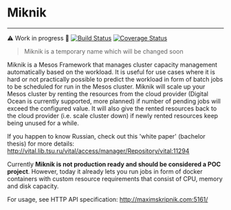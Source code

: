 # Miknik
----
⚠️ Work in progress 🚧
[![Build Status](https://travis-ci.com/maximskripnik/miknik.svg?token=dYQ8y9WVPQU8KZMpENtE&branch=develop)](https://travis-ci.com/maximskripnik/miknik)
[![Coverage Status](https://coveralls.io/repos/github/maximskripnik/miknik/badge.svg?branch=develop&t=F05zrE)](https://coveralls.io/github/maximskripnik/miknik?branch=develop)

> Miknik is a temporary name which will be changed soon

Miknik is a Mesos Framework that manages cluster capacity management automatically based on the workload.
It is useful for use cases where it is hard or not practically possible to predict the workload in form of
batch jobs to be scheduled for run in the Mesos cluster. Miknik will scale up your Mesos cluster by renting
the resources from the cloud provider (Digital Ocean is currently supported, more planned) if number of
pending jobs will exceed the configured value. It will also give the rented resources back to the cloud
provider (i.e. scale cluster down) if newly rented resources keep being unused for a while.

If you happen to know Russian, check out this 'white paper' (bachelor thesis) for more details:
http://vital.lib.tsu.ru/vital/access/manager/Repository/vital:11294

Currently **Miknik is not production ready and should be considered a POC project**. However, today it already
lets you run jobs in form of docker containers with custom resource requirements that consist of
CPU, memory and disk capacity.

For usage, see HTTP API specification: <http://maximskripnik.com:5161/>

